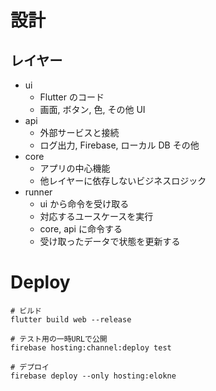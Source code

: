 # 設計

## レイヤー

- ui
  - Flutter のコード
  - 画面, ボタン, 色, その他 UI
- api
  - 外部サービスと接続
  - ログ出力, Firebase, ローカル DB その他
- core
  - アプリの中心機能
  - 他レイヤーに依存しないビジネスロジック
- runner
  - ui から命令を受け取る
  - 対応するユースケースを実行
  - core, api に命令する
  - 受け取ったデータで状態を更新する

# Deploy

```
# ビルド
flutter build web --release

# テスト用の一時URLで公開
firebase hosting:channel:deploy test

# デプロイ
firebase deploy --only hosting:elokne
```
